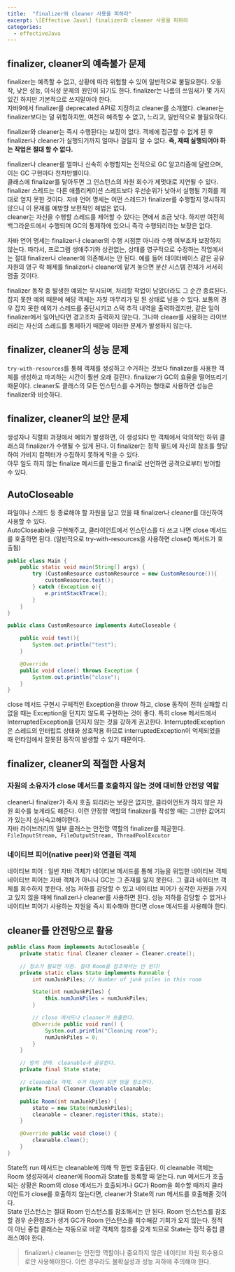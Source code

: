 ```yaml
---
title:  "finalizer와 cleaner 사용을 피하라"
excerpt: \[Effective Java\] finalizer와 cleaner 사용을 피하라
categories:
  - effectiveJava
---
```


## finalizer, cleaner의 예측불가 문제
finalizer는 예측할 수 없고, 상황에 따라 위험할 수 있어 일반적으로 불필요한다. 오동작, 낮은 성능, 이식성 문제의 원인이 되기도 한다. finalizer는 나름의 쓰임새가 몇 가지 있긴 하지만 기본적으로 쓰지말아야 한다.  
자바9에서 finalizer를 deprecated API로 지정하고 cleaner를 소개했다. cleaner는 finalizer보다는 덜 위험하지만, 여전히 예측할 수 없고, 느리고, 일반적으로 불필요하다.

finalizer와 cleaner는 즉시 수행된다는 보장이 없다. 객체에 접근할 수 없게 된 후 finalizer나 cleaner가 실행되기까지 얼마나 걸릴지 알 수 없다. **즉, 제때 실행되어야 하는 작업은 절대 할 수 없다.**

finalizer나 cleaner를 얼마나 신속히 수행할지는 전적으로 GC 알고리즘에 달렸으며, 이는 GC 구현마다 천차만별이다.  
클래스에 finalizer를 달아두면 그 인스턴스의 자원 회수가 제멋대로 지연될 수 있다. finalizer 스레드는 다른 애플리케이션 스레드보다 우선순위가 낮아서 실행될 기회를 제대로 얻지 못한 것이다. 자바 언어 명세는 어떤 스레드가 finalizer를 수행할지 명시하지 않으니 이 문제를 예방할 보편적인 해법은 없다.  
cleaner는 자신을 수행할 스레드를 제어할 수 있다는 면에서 조금 낫다. 하지만 여전히 백그라운드에서 수행되며 GC의 통제하에 있으니 즉각 수행되리라는 보장은 없다.

자바 언어 명세는 finalizer나 cleaner의 수행 시점뿐 아니라 수행 여부조차 보장하지 않는다. 따라서, 프로그램 생애주기와 상관없는, 상태를 영구적으로 수정하는 작업에서는 절대 finalizer나 cleaner에 의존해서는 안 된다. 예를 들어 데이터베이스 같은 공유 자원의 영구 락 해제를 finalizer나 cleaner에 맡겨 놓으면 분산 시스템 전체가 서서히 멈출 것이다.  

finalizer 동작 중 발생한 예외는 무시되며, 처리할 작업이 남았더라도 그 순간 종료된다. 잡지 못한 예외 때문에 해당 객체는 자칫 마무리가 덜 된 상태로 남을 수 있다. 보통의 경우 잡지 못한 예외가 스레드를 중단시키고 스택 추적 내역을 출력하겠지만, 같은 일이 finalizer에서 일어난다면 경고조차 출력하지 않는다. 그나마 cleaer를 사용하는 라이브러리는 자신의 스레드를 통제하기 때문에 이러한 문제가 발생하지 않는다.

## finalizer, cleaner의 성능 문제
```try-with-resources```를 통해 객체를 생성하고 수거하는 것보다 finalizer를 사용한 객체를 생성하고 파괴하는 시간이 훨씬 오래 걸린다. finalizer가 GC의 효율을 떨어뜨리기 때문이다. cleaner도 클래스의 모든 인스턴스를 수거하는 형태로 사용하면 성능은 finalizer와 비슷하다.

## finalizer, cleaner의 보안 문제
생성자나 직렬화 과정에서 예외가 발생하면, 이 생성되다 만 객체에서 악의적인 하위 클래스의 finalizer가 수행될 수 있게 된다. 이 finalizer는 정적 필드에 자신의 참조를 할당하여 가비지 컬렉터가 수집하지 못하게 막을 수 있다.  
아무 일도 하지 않는 finalize 메서드를 만들고 final로 선언하면 공격으로부터 방어할 수 있다.

## AutoCloseable
파일이나 스레드 등 종료해야 할 자원을 담고 있을 때 finalizer나 cleaner를 대신하여 사용할 수 있다.  
AutoCloseable을 구현해주고, 클라이언트에서 인스턴스를 다 쓰고 나면 close 메서드를 호출하면 된다. (일반적으로 try-with-resources을 사용하면 close() 메서드가 호출됨)  

  
```java
public class Main {
    public static void main(String[] args) {
        try (CustomResource customResource = new CustomResource()){
            customResource.test();
        } catch (Exception e){
            e.printStackTrace();
        }
    }
}

public class CustomResource implements AutoCloseable {

    public void test(){
        System.out.println("test");
    }

    @Override
    public void close() throws Exception {
        System.out.println("close");
    }
}
```  
close 메서드 구현시 구체적인 Exception을 throw 하고, close 동작이 전혀 실패할 리 없을 때는 Exception을 던지지 않도록 구현하는 것이 좋다. 특히 close 메서드에서 InterruptedException을 던지지 않는 것을 강하게 권고한다. InterruptedException은 스레드의 인터럽트 상태와 상호작용 하므로 interruptedException이 억제되었을 때 런타임에서 잘못된 동작이 발생할 수 있기 때문이다.

## finalizer, cleaner의 적절한 사용처

### 자원의 소유자가 close 메서드를 호출하지 않는 것에 대비한 안전망 역할
cleaner나 finalizer가 즉시 호출 되리라는 보장은 없지만, 클라이언트가 하지 않은 자원 회수를 늦게라도 해준다. 이런 안정망 역할의 finalizer를 작성할 때는 그만한 값어치가 있는지 심사숙고해야한다.  
자바 라이브러리의 일부 클래스는 안전망 역할의 finalizer를 제공한다.  
```FileInputStream, FileOutputStream, ThreadPoolExcutor```

### 네이티브 피어(native peer)와 연결된 객체
네이티브 피어 : 일반 자바 객체가 네이티브 메서드를 통해 기능을 위임한 네이티브 객체  
네이티브 피어는 자바 객체가 아니니 GC는 그 존재를 알지 못한다. 그 결과 네이티브 객체를 회수하지 못한다. 성능 저하를 감당할 수 있고 네이티브 피어가 심각한 자원을 가지고 있지 않을 때에 finalizer나 cleaner를 사용하면 된다. 성능 저하를 감당할 수 없거나 네이티브 피어가 사용하는 자원을 즉시 회수해야 한다면 close 메서드를 사용해야 한다.

## cleaner를 안전망으로 활용

  
```java
public class Room implements AutoCloseable {
    private static final Cleaner cleaner = Cleaner.create();

    // 청소가 필요한 자원. 절대 Room을 참조해서는 안 된다!
    private static class State implements Runnable {
        int numJunkPiles; // Number of junk piles in this room

        State(int numJunkPiles) {
            this.numJunkPiles = numJunkPiles;
        }

        // close 메서드나 cleaner가 호출한다.
        @Override public void run() {
            System.out.println("Cleaning room");
            numJunkPiles = 0;
        }
    }

    // 방의 상태. cleanable과 공유한다.
    private final State state;

    // cleanable 객체. 수거 대상이 되면 방을 청소한다.
    private final Cleaner.Cleanable cleanable;

    public Room(int numJunkPiles) {
        state = new State(numJunkPiles);
        cleanable = cleaner.register(this, state);
    }

    @Override public void close() {
        cleanable.clean();
    }
}
```  

State의 run 메서드는 cleanable에 의해 딱 한번 호출된다. 이 cleanable 객체는 Room 생성자에서 cleaner에 Room과 State를 등록할 때 얻는다. run 메서드가 호출되는 상황은 Room의 close 메서드가 호출되거나 GC가 Room을 회수할 때까지 클라이언트가 close를 호출하지 않는다면, cleaner가 State의 run 메서드를 호출해줄 것이다.  
State 인스턴스는 절대 Room 인스턴스를 참조해서는 안 된다. Room 인스턴스를 참조할 경우 순환참조가 생겨 GC가 Room 인스턴스를 회수해갈 기회가 오지 않는다. 정적이 아닌  중첩 클래스는 자동으로 바깥 객체의 참조를 갖게 되므로 State는 정적 중첩 클래스여야 한다.

> finalizer나 cleaner는 안전망 역할이나 중요하지 않은 네이티브 자원 회수용으로만 사용해야한다. 이런 경우라도 불확실성과 성능 저하에 주의해야 한다.